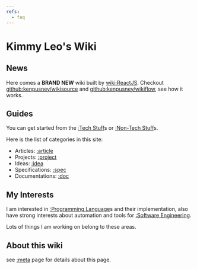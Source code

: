 ```yaml
---
refs:
  - faq
---
```

Kimmy Leo's Wiki
=======

## News

Here comes a **BRAND NEW** wiki built by [wiki:ReactJS]().
Checkout [github:kenpusney/wikisource]() and [github:kenpusney/wikiflow](), see how it works.

## Guides

You can get started from the [:Tech Stuff]()s or [:Non-Tech Stuff]()s.

Here is the list of categories in this site:

 - Articles: [:article]()
 - Projects: [:project]()
 - Ideas: [:idea]()
 - Specifications: [:spec]()
 - Documentations: [:doc]()

## My Interests

I am interested in [:Programming Language]()s and their implementation, also
have strong interests about automation and tools for [:Software Engineering]().

Lots of things I am working on belong to these areas.

## About this wiki

see [:meta]() page for details about this page.